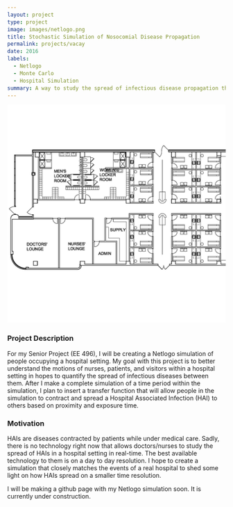 ```yaml
---
layout: project
type: project
image: images/netlogo.png
title: Stochastic Simulation of Nosocomial Disease Propagation
permalink: projects/vacay
date: 2016
labels:
  - Netlogo
  - Monte Carlo
  - Hospital Simulation
summary: A way to study the spread of infectious disease propagation throughout a hospital.
---
```



<div class="ui medium rounded images">
  <img class="ui image" src="../images/hospital.jpg">
</div>

### Project Description
For my Senior Project (EE 496), I will be creating a Netlogo simulation of people occupying a hospital setting.  My goal with this project is to better understand the motions of nurses, patients, and visitors within a hospital setting in hopes to quantify the spread of infectious diseases between them.  After I make a complete simulation of a time period within the simulation, I plan to insert a transfer function that will allow people in the simulation to contract and spread a Hospital Associated Infection (HAI) to others based on proximity and exposure time.


### Motivation
HAIs are diseases contracted by patients while under medical care.  Sadly, there is no technology right now that allows doctors/nurses to study the spread of HAIs in a hospital setting in real-time.  The best available technology to them is on a day to day resolution.  I hope to create a simulation that closely matches the events of a real hospital to shed some light on how HAIs spread on a smaller time resolution.


I will be making a github page with my Netlogo simulation soon.  It is currently under construction.
